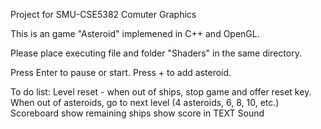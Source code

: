 Project for SMU-CSE5382 Comuter Graphics

This is an game "Asteroid" implemened in C++ and OpenGL.

Please place executing file and folder "Shaders" in the same directory.

Press Enter to pause or start. Press + to add asteroid.

To do list:
Level reset - when out of ships, stop game and offer reset key.
When out of asteroids, go to next level (4 asteroids, 6, 8, 10, etc.)
Scoreboard
show remaining ships
show score in TEXT
Sound